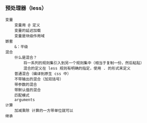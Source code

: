 ### 预处理器（less）
	变量
		变量用 @ 定义
		变量的延迟加载
		变量是块级作用域
	嵌套
		&：平级
	混合
		什么是混合？
			将一系列的规则集引入到另一个规则集中（相当于复制一份，然后粘贴）
			混合的定义在 less 规则有明确的指定，使用 . 的形式来定义
		普通混合（编译到原生 css 中）
		不带输出的混合（加双括号）
		带参数的混合
		带默认值的混合
		匹配模式
		arguments
	计算
		加减乘除 计算的一方带单位就可以
	继承